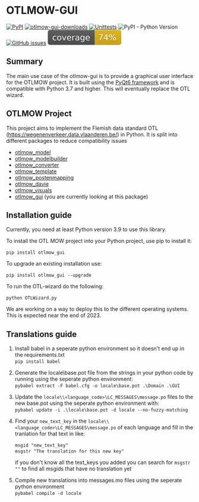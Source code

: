# OTLMOW-GUI
[![PyPI](https://img.shields.io/pypi/v/otlmow-gui?label=latest%20release)](https://pypi.org/project/otlmow-gui/)
[![otlmow-gui-downloads](https://img.shields.io/pypi/dm/otlmow-gui)](https://pypi.org/project/otlmow-gui/)
[![Unittests](https://github.com/davidvlaminck/OTLMOW-GUI/actions/workflows/unittest.yml/badge.svg)](https://github.com/davidvlaminck/OTLMOW-GUI/actions/workflows/unittest.yml)
![PyPI - Python Version](https://img.shields.io/pypi/pyversions/otlmow-gui)
[![GitHub issues](https://img.shields.io/github/issues/davidvlaminck/OTLMOW-GUI)](https://github.com/davidvlaminck/OTLMOW-GUI/issues)
[![coverage](https://github.com/davidvlaminck/OTLMOW-GUI/blob/master/UnitTests/coverage.svg)](https://htmlpreview.github.io/?https://github.com/davidvlaminck/OTLMOW-GUI/blob/master/UnitTests/htmlcov/index.html)


## Summary
The main use case of the otlmow-gui is to provide a graphical user interface for the OTLMOW project. It is built using the [PyQt6 framework](https://www.riverbankcomputing.com/software/pyqt/intro) and is compatible with Python 3.7 and higher. This will eventually replace the OTL wizard.

## OTLMOW Project 
This project aims to implement the Flemish data standard OTL (https://wegenenverkeer.data.vlaanderen.be/) in Python.
It is split into different packages to reduce compatibility issues
- [otlmow_model](https://github.com/davidvlaminck/OTLMOW-Model)
- [otlmow_modelbuilder](https://github.com/davidvlaminck/OTLMOW-ModelBuilder)
- [otlmow_converter](https://github.com/davidvlaminck/OTLMOW-Converter)
- [otlmow_template](https://github.com/davidvlaminck/OTLMOW-Template)
- [otlmow_postenmapping](https://github.com/davidvlaminck/OTLMOW-PostenMapping)
- [otlmow_davie](https://github.com/davidvlaminck/OTLMOW-DAVIE)
- [otlmow_visuals](https://github.com/davidvlaminck/OTLMOW-Visuals)
- [otlmow_gui](https://github.com/davidvlaminck/OTLMOW-GUI) (you are currently looking at this package)

## Installation guide
Currently, you need at least Python version 3.9 to use this library.

To install the OTL MOW project into your Python project, use pip to install it:
``` 
pip install otlmow_gui
```
To upgrade an existing installation use:
``` 
pip install otlmow_gui --upgrade
```
To run the OTL-wizard do the following:
```
python OTLWizard.py
```

We are working on a way to deploy this to the different operating systems. This is expected near the end of 2023.

## Translations guide

1. Install babel in a seperate python environment so it doesn't end up in the requirements.txt  
`pip install babel`
2. Generate the locale\base.pot file from the strings in your python code by running using the seperate python environment:  
    `pybabel extract -F babel.cfg -o locale\base.pot .\Domain .\GUI`
2. Update the `locale\\<language_code>\LC_MESSAGES\message.po` files to the new base.pot using the seperate python environment   with:  
    `pybabel update -i .\locale\base.pot -d locale --no-fuzzy-matching`
3. Find your `new_text_key` in the `locale\\<language_code>\LC_MESSAGES\message.po` of each language and fill in the
tranlation for that text in like:
    ```
    msgid "new_text_key"
    msgstr "The translation for this new key"
    ```
   if you don't know all the text_keys you added you can search for `msgstr ""` to find all msgids that have no translation yet
  

4. Compile new translations into messages.mo files using the seperate python environment  
    `pybabel compile -d locale`
    
